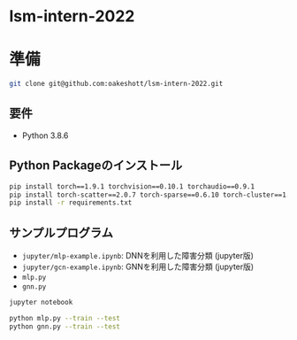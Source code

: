 # lsm-intern-2022


# 準備
```bash
git clone git@github.com:oakeshott/lsm-intern-2022.git
```
## 要件

- Python 3.8.6

## Python Packageのインストール

```bash
pip install torch==1.9.1 torchvision==0.10.1 torchaudio==0.9.1
pip install torch-scatter==2.0.7 torch-sparse==0.6.10 torch-cluster==1.5.9 torch-spline-conv==1.2.1 torch-geometric==2.0.1 -f https://data.pyg.org/whl/torch-1.9.1+cpu.html
pip install -r requirements.txt
```

## サンプルプログラム

- `jupyter/mlp-example.ipynb`: DNNを利用した障害分類 (jupyter版)
- `jupyter/gcn-example.ipynb`: GNNを利用した障害分類 (jupyter版)
- `mlp.py`
- `gnn.py`

```bash
jupyter notebook
```

```bash
python mlp.py --train --test
python gnn.py --train --test
```
